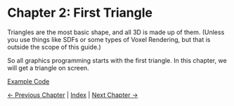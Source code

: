 # Chapter 2: First Triangle

Triangles are the most basic shape, and all 3D is made up of them.
(Unless you use things like SDFs or some types of Voxel Rendering, but that is outside the scope of this guide.)

So all graphics programming starts with the first triangle.
In this chapter, we will get a triangle on screen.

[Example Code](https://github.com/TechnicJelle/GPUForBeginners/blob/main/example/chapter02/)

[← Previous Chapter](../chapter01/README.md) | [Index](../README.md) | [Next Chapter →](../chapter03/README.md)
